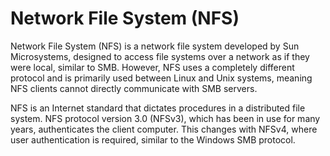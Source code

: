 # Network File System (NFS)

Network File System (NFS) is a network file system developed by Sun Microsystems, designed to access file systems over a network as if they were local, similar to SMB. However, NFS uses a completely different protocol and is primarily used between Linux and Unix systems, meaning NFS clients cannot directly communicate with SMB servers.

NFS is an Internet standard that dictates procedures in a distributed file system. NFS protocol version 3.0 (NFSv3), which has been in use for many years, authenticates the client computer. This changes with NFSv4, where user authentication is required, similar to the Windows SMB protocol.
